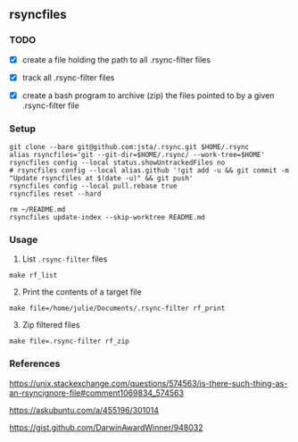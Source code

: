 ## rsyncfiles

### TODO

* [x] create a file holding the path to all .rsync-filter files

* [x] track all .rsync-filter files

* [x] create a bash program to archive (zip) the files pointed to by a given .rsync-filter file

### Setup

```
git clone --bare git@github.com:jsta/.rsync.git $HOME/.rsync
alias rsyncfiles='git --git-dir=$HOME/.rsync/ --work-tree=$HOME'
rsyncfiles config --local status.showUntrackedFiles no
# rsyncfiles config --local alias.github '!git add -u && git commit -m "Update rsyncfiles at $(date -u)" && git push'
rsyncfiles config --local pull.rebase true
rsyncfiles reset --hard

rm ~/README.md
rsyncfiles update-index --skip-worktree README.md
```

### Usage

1. List `.rsync-filter` files

```
make rf_list
```

2. Print the contents of a target file

```
make file=/home/julie/Documents/.rsync-filter rf_print
```

3. Zip filtered files
```
make file=.rsync-filter rf_zip
```

### References

https://unix.stackexchange.com/questions/574563/is-there-such-thing-as-an-rsyncignore-file#comment1069834_574563

https://askubuntu.com/a/455196/301014

https://gist.github.com/DarwinAwardWinner/948032
